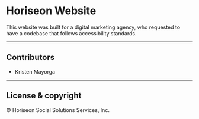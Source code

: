 
# Horiseon Website

 This website was built for a digital marketing agency, who requested to have a codebase that follows accessibility standards. 

---

## Contributors
- Kristen Mayorga 

---
## License & copyright

&copy; Horiseon Social Solutions Services, Inc. 